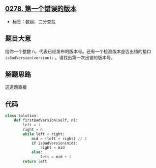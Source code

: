 ## [0278. 第一个错误的版本](https://leetcode-cn.com/problems/first-bad-version/)

- 标签：数组、二分查找

## 题目大意

给你一个整数 n，代表已经发布的版本号。还有一个检测版本是否出错的接口 `isBadVersion(version):` 。请找出第一次出错的版本号。

## 解题思路

这道题直接

## 代码

```Python
class Solution:
    def firstBadVersion(self, n):
        left = 1
        right = n
        while left < right:
            mid = (left + right) // 2
            if isBadVersion(mid):
                right = mid
            else:
                left = mid + 1
        return left
```

